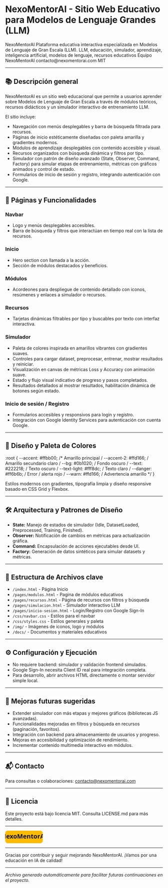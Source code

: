 # NexoMentorAI - Sitio Web Educativo para Modelos de Lenguaje Grandes (LLM)

<project>
  <name>NexoMentorAI</name>
  <description>Plataforma educativa interactiva especializada en Modelos de Lenguaje de Gran Escala (LLM).</description>
  <keywords>LLM, educación, simulador, aprendizaje, inteligencia artificial, modelos de lenguaje, recursos educativos</keywords>
  <author>Equipo NexoMentorAI</author>
  <contact>contacto@nexomentorai.com</contact>
  <license>MIT</license>
</project>

---

## 📚 Descripción general

NexoMentorAI es un sitio web educacional que permite a usuarios aprender sobre Modelos de Lenguaje de Gran Escala a través de módulos teóricos, recursos didácticos y un simulador interactivo de entrenamiento LLM. 

El sitio incluye:

- Navegación con menús desplegables y barra de búsqueda filtrada para recursos.
- Páginas de inicio estéticamente diseñadas con paleta amarilla y gradientes modernos.
- Módulos de aprendizaje desplegables con contenido accesible y visual.
- Recursos organizados con búsqueda dinámica y filtros por tipo.
- Simulador con patrón de diseño avanzado (State, Observer, Command, Factory) para simular etapas de entrenamiento, métricas con gráficos animados y control de estado.
- Formularios de inicio de sesión y registro, integrando autenticación con Google.

---

## 🚀 Páginas y Funcionalidades

### Navbar

- Logo y menús desplegables accesibles.
- Barra de búsqueda y filtros que interactúan en tiempo real con la lista de recursos.

### Inicio

- Hero section con llamada a la acción.
- Sección de módulos destacados y beneficios.

### Módulos

- Acordeones para despliegue de contenido detallado con iconos, resúmenes y enlaces a simulador o recursos.

### Recursos

- Tarjetas dinámicas filtrables por tipo y buscables por texto con interfaz interactiva.

### Simulador

- Paleta de colores inspirada en amarillos vibrantes con gradientes suaves.
- Controles para cargar dataset, preprocesar, entrenar, mostrar resultados y reiniciar.
- Visualización en canvas de métricas Loss y Accuracy con animación suave.
- Estado y flujo visual indicativo de progreso y pasos completados.
- Resultados detallados al mostrar resultados, habilitación dinámica de botones según estado.

### Inicio de sesión / Registro

- Formularios accesibles y responsivos para login y registro.
- Integración con Google Identity Services para autenticación con cuenta Google.

---

## 🎨 Diseño y Paleta de Colores

:root {
--accent: #ffbb00; /* Amarillo principal /
--accent-2: #ffd166; / Amarillo secundario claro /
--bg: #0b1020; / Fondo oscuro /
--text: #222218; / Texto oscuro /
--text-light: #fff8dc; / Texto claro /
--danger: #ff6b6b; / Error / alerta rojo /
--warn: #ffd166; / Advertencia amarillo */
}


Estilos modernos con gradientes, tipografía limpia y diseño responsive basado en CSS Grid y Flexbox.

---

## 🛠 Arquitectura y Patrones de Diseño

- **State:** Manejo de estados de simulador (Idle, DatasetLoaded, Preprocessed, Training, Finished).
- **Observer:** Notificación de cambios en métricas para actualización gráfica.
- **Command:** Encapsulación de acciones ejecutables desde UI.
- **Factory:** Generación de datos sintéticos para simular datasets y métricas.

---

## 📂 Estructura de Archivos clave

- `/index.html` - Página Inicio
- `/pages/modulos.html` - Pagina de módulos educativos
- `/pages/recursos.html` - Página de recursos con filtros y búsqueda
- `/pages/simulacion.html` - Simulador interactivo LLM
- `/pages/inicio-sesion.html` - Login/Registro con Google Sign-In
- `/css/navbar.css` - Estilos para el navbar
- `/css/styles.css` - Estilos generales y paleta
- `/img/` - Imágenes de iconos, logo y módulos
- `/docs/` - Documentos y materiales educativos

---

## ⚙️ Configuración y Ejecución

- No requiere backend: simulador y validación frontend simulados.
- Google Sign-In necesita Client ID real para integración completa.
- Para desarrollo, abrir archivos HTML directamente o montar servidor simple local.

---

## 🔧 Mejoras futuras sugeridas

- Extender simulador con más etapas y mejores gráficos (bibliotecas JS avanzadas).
- Funcionalidades mejoradas en filtros y búsqueda en recursos (paginación, favoritos).
- Integración con backend para almacenamiento de usuarios y progreso.
- Mejoras en accesibilidad y optimización de rendimiento.
- Incrementar contenido multimedia interactivo en módulos.

---

## 📬 Contacto

Para consultas o colaboraciones: [contacto@nexomentorai.com](mailto:contacto@nexomentorai.com)

---

## 📝 Licencia

Este proyecto está bajo licencia MIT. Consulta LICENSE.md para más detalles.

---

<!--- Logo -->

<svg width="120" height="40" viewBox="0 0 120 40" xmlns="http://www.w3.org/2000/svg" role="img" aria-label="Logo NexoMentorAI">
  <rect width="120" height="40" fill="#ffbb00" rx="8" ry="8"/>
  <text x="60" y="25" font-family="Segoe UI, Tahoma, Geneva, Verdana, sans-serif" font-size="20" font-weight="bold" fill="#0b1020" text-anchor="middle" pointer-events="none">NexoMentorAI</text>
</svg>

---

Gracias por contribuir y seguir mejorando NexoMentorAI. ¡Vamos por una educación en IA de calidad!

---

*Archivo generado automáticamente para facilitar futuras continuaciones en el proyecto.*